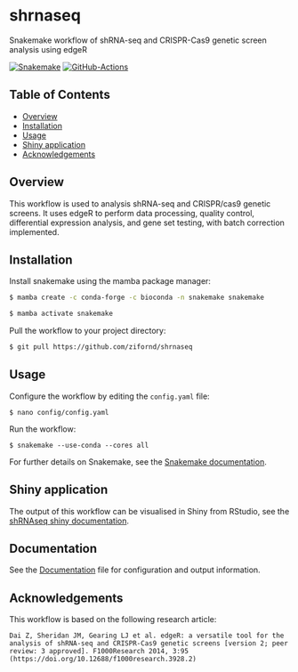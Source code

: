 # shrnaseq

Snakemake workflow of shRNA-seq and CRISPR-Cas9 genetic screen analysis using edgeR

[![Snakemake](https://img.shields.io/badge/snakemake-≥7.8.5-brightgreen.svg)](https://snakemake.github.io)
[![GitHub-Actions](https://github.com/zifornd/shrnaseq/workflows/Tests/badge.svg?branch=master)](https://github.com/zifornd/shrnaseq/actions)

## Table of Contents

* [Overview](#Overview)
* [Installation](#Installation)
* [Usage](#Usage)
* [Shiny application](#shiny-application)
* [Acknowledgements](#Acknowledgements)

## Overview

This workflow is used to analysis shRNA-seq and CRISPR/cas9 genetic screens. It uses edgeR to perform data processing, quality control, differential expression analysis, and gene set testing, with batch correction implemented. 

## Installation

Install snakemake using the mamba package manager:

```bash
$ mamba create -c conda-forge -c bioconda -n snakemake snakemake

$ mamba activate snakemake
```
    
Pull the workflow to your project directory:

```bash
$ git pull https://github.com/zifornd/shrnaseq
```
    
## Usage

Configure the workflow by editing the `config.yaml` file:

```console
$ nano config/config.yaml
```

Run the workflow: 

```console
$ snakemake --use-conda --cores all
```
For further details on Snakemake, see the [Snakemake documentation](https://snakemake.readthedocs.io/en/stable/).

## Shiny application

The output of this workflow can be visualised in Shiny from RStudio, see the [shRNAseq shiny documentation](https://github.com/zifornd/shrnaseq-shiny).

## Documentation

See the [Documentation](workflow/DOCUMENTATION.md) file for configuration and output information.

## Acknowledgements

This workflow is based on the following research article:

```
Dai Z, Sheridan JM, Gearing LJ et al. edgeR: a versatile tool for the analysis of shRNA-seq and CRISPR-Cas9 genetic screens [version 2; peer review: 3 approved]. F1000Research 2014, 3:95 (https://doi.org/10.12688/f1000research.3928.2)
```